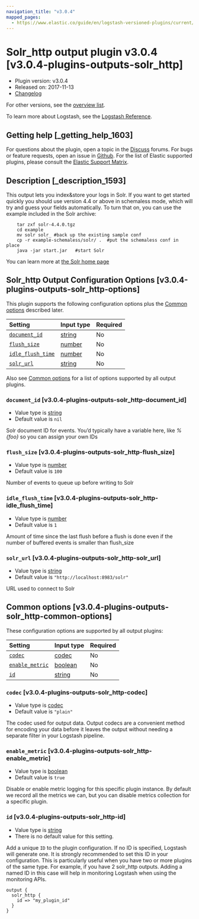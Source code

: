 ```yaml
---
navigation_title: "v3.0.4"
mapped_pages:
  - https://www.elastic.co/guide/en/logstash-versioned-plugins/current/v3.0.4-plugins-outputs-solr_http.html
---
```


# Solr_http output plugin v3.0.4 [v3.0.4-plugins-outputs-solr_http]

* Plugin version: v3.0.4
* Released on: 2017-11-13
* [Changelog](https://github.com/logstash-plugins/logstash-output-solr_http/blob/v3.0.4/CHANGELOG.md)

For other versions, see the [overview list](output-solr_http-index.md).

To learn more about Logstash, see the [Logstash Reference](https://www.elastic.co/guide/en/logstash/current/index.html).

## Getting help [_getting_help_1603]

For questions about the plugin, open a topic in the [Discuss](http://discuss.elastic.co) forums. For bugs or feature requests, open an issue in [Github](https://github.com/logstash-plugins/logstash-output-solr_http). For the list of Elastic supported plugins, please consult the [Elastic Support Matrix](https://www.elastic.co/support/matrix#matrix_logstash_plugins).

## Description [_description_1593]

This output lets you index\&store your logs in Solr. If you want to get started quickly you should use version 4.4 or above in schemaless mode, which will try and guess your fields automatically. To turn that on, you can use the example included in the Solr archive:

```
    tar zxf solr-4.4.0.tgz
    cd example
    mv solr solr_ #back up the existing sample conf
    cp -r example-schemaless/solr/ .  #put the schemaless conf in place
    java -jar start.jar   #start Solr
```

You can learn more at [the Solr home page](https://lucene.apache.org/solr/)

## Solr_http Output Configuration Options [v3.0.4-plugins-outputs-solr_http-options]

This plugin supports the following configuration options plus the [Common options](v3-0-4-plugins-outputs-solr_http.md#v3.0.4-plugins-outputs-solr_http-common-options) described later.

| Setting | Input type | Required |
| :- | :- | :- |
| [`document_id`](v3-0-4-plugins-outputs-solr_http.md#v3.0.4-plugins-outputs-solr_http-document_id) | [string](/lsr/value-types.md#string) | No |
| [`flush_size`](v3-0-4-plugins-outputs-solr_http.md#v3.0.4-plugins-outputs-solr_http-flush_size) | [number](/lsr/value-types.md#number) | No |
| [`idle_flush_time`](v3-0-4-plugins-outputs-solr_http.md#v3.0.4-plugins-outputs-solr_http-idle_flush_time) | [number](/lsr/value-types.md#number) | No |
| [`solr_url`](v3-0-4-plugins-outputs-solr_http.md#v3.0.4-plugins-outputs-solr_http-solr_url) | [string](/lsr/value-types.md#string) | No |

Also see [Common options](v3-0-4-plugins-outputs-solr_http.md#v3.0.4-plugins-outputs-solr_http-common-options) for a list of options supported by all output plugins.

### `document_id` [v3.0.4-plugins-outputs-solr_http-document_id]

* Value type is [string](/lsr/value-types.md#string)
* Default value is `nil`

Solr document ID for events. You’d typically have a variable here, like *%{foo}* so you can assign your own IDs

### `flush_size` [v3.0.4-plugins-outputs-solr_http-flush_size]

* Value type is [number](/lsr/value-types.md#number)
* Default value is `100`

Number of events to queue up before writing to Solr

### `idle_flush_time` [v3.0.4-plugins-outputs-solr_http-idle_flush_time]

* Value type is [number](/lsr/value-types.md#number)
* Default value is `1`

Amount of time since the last flush before a flush is done even if the number of buffered events is smaller than flush\_size

### `solr_url` [v3.0.4-plugins-outputs-solr_http-solr_url]

* Value type is [string](/lsr/value-types.md#string)
* Default value is `"http://localhost:8983/solr"`

URL used to connect to Solr

## Common options [v3.0.4-plugins-outputs-solr_http-common-options]

These configuration options are supported by all output plugins:

| Setting | Input type | Required |
| :- | :- | :- |
| [`codec`](v3-0-4-plugins-outputs-solr_http.md#v3.0.4-plugins-outputs-solr_http-codec) | [codec](/lsr/value-types.md#codec) | No |
| [`enable_metric`](v3-0-4-plugins-outputs-solr_http.md#v3.0.4-plugins-outputs-solr_http-enable_metric) | [boolean](/lsr/value-types.md#boolean) | No |
| [`id`](v3-0-4-plugins-outputs-solr_http.md#v3.0.4-plugins-outputs-solr_http-id) | [string](/lsr/value-types.md#string) | No |

### `codec` [v3.0.4-plugins-outputs-solr_http-codec]

* Value type is [codec](/lsr/value-types.md#codec)
* Default value is `"plain"`

The codec used for output data. Output codecs are a convenient method for encoding your data before it leaves the output without needing a separate filter in your Logstash pipeline.

### `enable_metric` [v3.0.4-plugins-outputs-solr_http-enable_metric]

* Value type is [boolean](/lsr/value-types.md#boolean)
* Default value is `true`

Disable or enable metric logging for this specific plugin instance. By default we record all the metrics we can, but you can disable metrics collection for a specific plugin.

### `id` [v3.0.4-plugins-outputs-solr_http-id]

* Value type is [string](/lsr/value-types.md#string)
* There is no default value for this setting.

Add a unique `ID` to the plugin configuration. If no ID is specified, Logstash will generate one. It is strongly recommended to set this ID in your configuration. This is particularly useful when you have two or more plugins of the same type. For example, if you have 2 solr\_http outputs. Adding a named ID in this case will help in monitoring Logstash when using the monitoring APIs.

```
output {
  solr_http {
    id => "my_plugin_id"
  }
}
```
